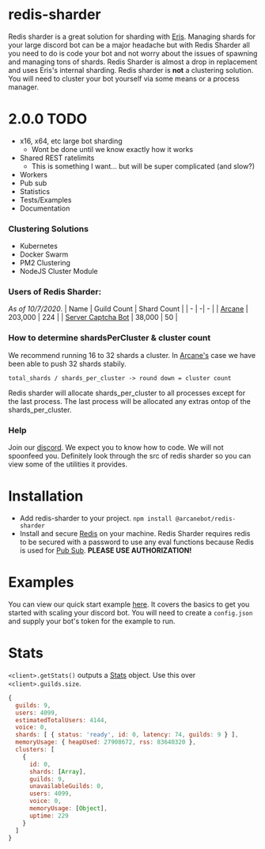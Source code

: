# redis-sharder

Redis sharder is a great solution for sharding with [Eris](https://github.com/abalabahaha/eris). Managing shards for your large discord bot can be a major headache but with Redis Sharder all you need to do is code your bot and not worry about the issues of spawning and managing tons of shards. Redis Sharder is almost a drop in replacement and uses Eris's internal sharding. Redis sharder is **not** a clustering solution. You will need to cluster your bot yourself via some means or a process manager.

# 2.0.0 TODO
- x16, x64, etc large bot sharding
  - Wont be done until we know exactly how it works
- Shared REST ratelimits
  - This is something I want... but will be super complicated (and slow?)
- Workers
- Pub sub
- Statistics
- Tests/Examples
- Documentation

### Clustering Solutions 
- Kubernetes
- Docker Swarm
- PM2 Clustering
- NodeJS Cluster Module

### Users of Redis Sharder:
*As of 10/7/2020*. 
| Name | Guild Count | Shard Count | 
| - | -| - |
| [Arcane](https://arcanebot.xyz) | 203,000 | 224 |
| [Server Captcha Bot](https://top.gg/bot/captcha) | 38,000 | 50 |

### How to determine shardsPerCluster & cluster count
We recommend running 16 to 32 shards a cluster. In [Arcane's](https://arcanebot.xyz) case we have been able to push 32 shards stabily.
```
total_shards / shards_per_cluster -> round down = cluster count
```
Redis sharder will allocate shards_per_cluster to all processes except for the last process. The last process will be allocated any extras ontop of the shards_per_cluster. 

### Help
Join our [discord](https://discord.gg/JBwVquz). We expect you to know how to code. We will not spoonfeed you. Definitely look through the src of redis sharder so you can view some of the utilities it provides.

# Installation

- Add redis-sharder to your project. `npm install @arcanebot/redis-sharder`
- Install and secure [Redis](https://redis.io/) on your machine. Redis Sharder requires redis to be secured with a password to use any eval functions because Redis is used for [Pub Sub](https://en.wikipedia.org/wiki/Publish%E2%80%93subscribe_pattern). **PLEASE USE AUTHORIZATION!**

# Examples
You can view our quick start example [here](https://github.com/arcanebot/redis-sharder/blob/master/example/). It covers the basics to get you started with scaling your discord bot. You will need to create a `config.json` and supply your bot's token for the example to run.

# Stats

`<client>.getStats()` outputs a [Stats](https://github.com/arcanebot/redis-sharder/blob/master/src/stats.ts) object. Use this over `<client>.guilds.size`. 
```js
{
  guilds: 9,
  users: 4099,
  estimatedTotalUsers: 4144,
  voice: 0,
  shards: [ { status: 'ready', id: 0, latency: 74, guilds: 9 } ],
  memoryUsage: { heapUsed: 27908672, rss: 83640320 },
  clusters: [
    {
      id: 0,
      shards: [Array],
      guilds: 9,
      unavailableGuilds: 0,
      users: 4099,
      voice: 0,
      memoryUsage: [Object],
      uptime: 229
    }
  ]
}
```
